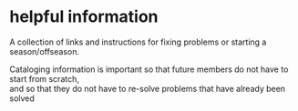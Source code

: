 # helpful information
A collection of links and instructions for fixing problems or starting a season/offseason.  

Cataloging information is important so that future members do not have to start from scratch,  
and so that they do not have to re-solve problems that have already been solved
